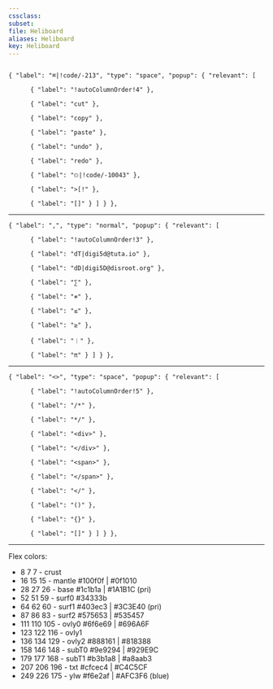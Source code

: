 ```yaml
---
cssclass:
subset:
file: Heliboard
aliases: Heliboard
key: Heliboard
---
```

```

{ "label": "⌘|!code/-213", "type": "space", "popup": { "relevant": [

      { "label": "!autoColumnOrder!4" },

      { "label": "️cut" },

      { "label": "copy" },

      { "label": "paste" },

      { "label": "undo" },

      { "label": "redo" },

      { "label": "⏲|!code/-10043" },

      { "label": ">[!" },

      { "label": "[]" } ] } },
```

---
```
{ "label": ",", "type": "normal", "popup": { "relevant": [

      { "label": "!autoColumnOrder!3" },

      { "label": "dT|digi5d@tuta.io" },

      { "label": "dD|digi5D@disroot.org" },

      { "label": "∑" },

      { "label": "≉" },

      { "label": "≤" },

      { "label": "≥" },

      { "label": "︱" },

      { "label": "π" } ] } },
```

---
```
{ "label": "<>", "type": "space", "popup": { "relevant": [

      { "label": "!autoColumnOrder!5" },

      { "label": "/*" },

      { "label": "*/" },

      { "label": "<div>" },

      { "label": "</div>" },

      { "label": "<span>" },

      { "label": "</span>" },

      { "label": "</" },

      { "label": "()" },

      { "label": "{}" },

      { "label": "[]" } ] } },
```

---

Flex colors:
-  8 7 7 - crust 
-  16 15 15 - mantle #100f0f | #0f1010
-  28 27 26 - base #1c1b1a | #1A1B1C (pri)
-  52 51 59 - surf0 #34333b
-  64 62 60 - surf1 #403ec3 | #3C3E40 (pri)
-  87 86 83 - surf2 #575653 | #535457
-  111 110 105 - ovly0 #6f6e69 | #696A6F
-  123 122 116 - ovly1 
-  136 134 129 - ovly2 #888161 | #818388
-  158 146 148 - subT0 #9e9294 | #929E9C
-  179 177 168 - subT1 #b3b1a8 | #a8aab3
-  207 206 196 - txt #cfcec4 | #C4C5CF
-  249 226 175 - ylw #f6e2af | #AFC3F6 (blue)